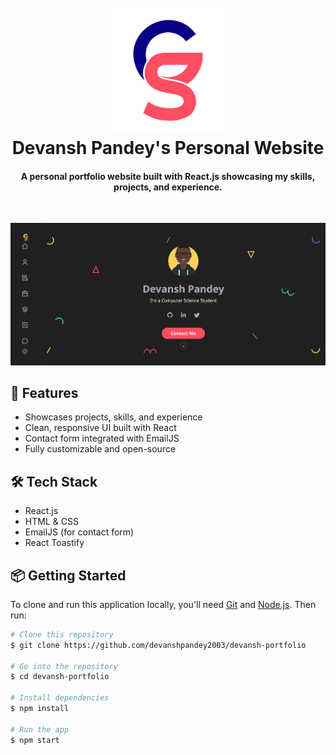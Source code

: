 <h1 align="center">
  <br>
  <img src="./src/assets/light-logo.svg" alt="Devansh Pandey Logo" width="200">
  <br>
  Devansh Pandey's Personal Website
  <br>
</h1>

<h4 align="center">A personal portfolio website built with React.js showcasing my skills, projects, and experience.</h4>

<br>

![screenshot](./src/assets/devansh.png)

## 🚀 Features

- Showcases projects, skills, and experience
- Clean, responsive UI built with React
- Contact form integrated with EmailJS
- Fully customizable and open-source

## 🛠️ Tech Stack

- React.js
- HTML & CSS
- EmailJS (for contact form)
- React Toastify

## 📦 Getting Started

To clone and run this application locally, you'll need [Git](https://git-scm.com) and [Node.js](https://nodejs.org/en/download/). Then run:

```bash
# Clone this repository
$ git clone https://github.com/devanshpandey2003/devansh-portfolio

# Go into the repository
$ cd devansh-portfolio

# Install dependencies
$ npm install

# Run the app
$ npm start
